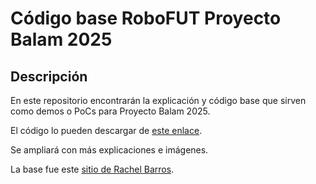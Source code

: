 # Código base RoboFUT Proyecto Balam 2025
## Descripción
En este repositorio encontrarán la explicación y código base que sirven como demos o PoCs para Proyecto Balam 2025.

El código lo pueden descargar de [este enlace](https://github.com/osrodas007/balam2025/blob/main/codigobaseRoboFUT_controlMarvo).

Se ampliará con más explicaciones e imágenes.

La base fue este [sitio de Rachel Barros](https://racheldebarros.com/esp32-projects/connect-your-game-controller-to-an-esp32/).



